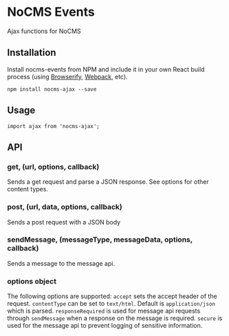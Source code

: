 # NoCMS Events

Ajax functions for NoCMS


## Installation

Install nocms-events from NPM and include it in your own React build process (using [Browserify](http://browserify.org), [Webpack](http://webpack.github.io/), etc).

```
npm install nocms-ajax --save
```

## Usage

```
import ajax from 'nocms-ajax';

```

## API

### get, (url, options, callback)
Sends a get request and parse a JSON response. See options for other content types.

### post, (url, data, options, callback)
Sends a post request with a JSON body

### sendMessage, (messageType, messageData, options, callback)
Sends a message to the message api.

### options object
The following options are supported:
`accept` sets the accept header of the request.
`contentType` can be set to `text/html`. Default is `application/json` which is parsed.
`responseRequired` is used for message api requests through `sendMessage` when a response on the message is required.
`secure` is used for the message api to prevent logging of sensitive information.
